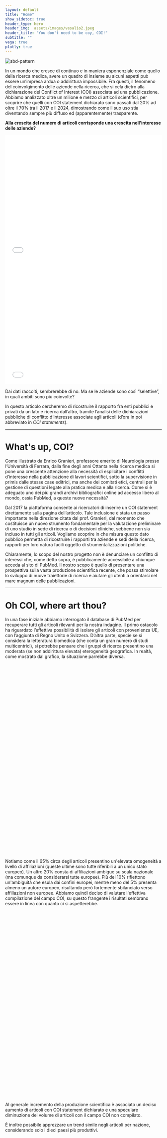 ```yaml
---
layout: default
title: "Home"
show_sidetoc: true
header_type: hero
header_img:  assets/images/vesalio2.jpeg
header_title: "You don't need to be coy, COI!"
subtitle: ""
vega: true
plotly: true
---
```


<div class="full-width-wrapper">
    <img src="{{ site.baseurl }}/assets/images/header copy.svg" alt="sbd-pattern" class="full-width-image">
</div>

In un mondo che cresce di continuo e in maniera esponenziale come quello della ricerca medica, avere un quadro di insieme su alcuni aspetti può essere un’impresa ardua o addirittura impossibile. Fra questi, il fenomeno del coinvolgimento delle aziende nella ricerca, che si cela dietro alla dichiarazione del Conflict of Interest (COI) associata ad una pubblicazione.
Abbiamo analizzato oltre un milione e mezzo di articoli scientifici, per scoprire che quelli con COI statement dichiarato sono passati dal 20% ad oltre il 70% tra il 2017 e il 2024, dimostrando come il suo uso stia diventando sempre più diffuso ed (apparentemente) trasparente.

<strong>Alla crescita del numero di articoli corrisponde una crescita nell’interesse delle aziende?</strong>

<div style="height: 400px; width: 100%;">
  <iframe 
    src="/g2-2025-website/assets/charts/perc_empty_tagged.html"
    width="100%"
    height="100%"
    frameborder="0"
    style="border: none;"
    title="Percentuale_COI">
  </iframe>
</div>

<div style="height: 400px; width: 100%;">
  <iframe 
    src="/g2-2025-website/assets/charts/areas_empty_vs_tagged.html"
    width="100%"
    height="100%"
    frameborder="0"
    style="border: none;"
    title="Aree COI vuoto/non vuoto">
  </iframe>
</div>


Dai dati raccolti, sembrerebbe di no. Ma se le aziende sono così “selettive”, in quali ambiti sono più coinvolte? 

In questo articolo cercheremo di ricostruire il rapporto fra enti pubblici e privati da un lato e ricerca dall’altro, tramite l’analisi delle dichiarazioni pubbliche di conflitto d’interesse associate agli articoli (d’ora in poi abbreviato in <em>COI statements</em>).

---

<h1 class="text-center">What's up, COI?</h1>

Come illustrato da Enrico Granieri, professore emerito di Neurologia presso l’Università di Ferrara, dalla fine degli anni Ottanta nella ricerca medica si pone una crescente attenzione alla necessità di esplicitare i conflitti d’interesse nella pubblicazione di lavori scientifici, sotto la supervisione in primis dalle stesse case editrici, ma anche dei comitati etici, centrali per la gestione di questioni legate alla pratica medica e alla ricerca.
Come si è adeguato uno dei più grandi archivi bibliografici online ad accesso libero al mondo, ossia PubMed, a queste nuove necessità?

Dal 2017 la piattaforma consente ai ricercatori di inserire un COI statement direttamente sulla pagina dell’articolo. Tale inclusione è stata un passo importante nella direzione citata dal prof. Granieri, dal momento che costituisce un nuovo strumento fondamentale per la valutazione preliminare di uno studio in sede di ricerca o di decisioni cliniche, sebbene non sia incluso in tutti gli articoli.
Vogliamo scoprire in che misura questo dato pubblico permetta di ricostruire i rapporti tra aziende e sedi della ricerca, rapporti per loro natura facili oggetto di strumentalizzazioni politiche.

Chiaramente, lo scopo del nostro progetto non è denunciare un conflitto di interessi che, come detto sopra, è pubblicamente accessibile a chiunque acceda al sito di PubMed. Il nostro scopo è quello di presentare una prospettiva sulla vasta produzione scientifica recente, che possa stimolare lo sviluppo di nuove traiettorie di ricerca e aiutare gli utenti a orientarsi nel mare magnum delle pubblicazioni.

---

<h1 class="text-center">Oh COI, where art thou?</h1>

<p>In una fase iniziale abbiamo interrogato il database di PubMed per recuperare tutti gli articoli rilevanti per la nostra indagine. Il primo ostacolo ha riguardato l’effettiva possibilità di isolare gli articoli con provenienza UE, con l’aggiunta di Regno Unito e Svizzera. D’altra parte, specie se si considera la letteratura biomedica (che conta un gran numero di studi multicentrici), si potrebbe pensare che i gruppi di ricerca presentino una moderata (se non addirittura elevata) eterogeneità geografica. In realtà, come mostrato dal grafico, la situazione parrebbe diversa.</p>

<!-- Chart container with proper spacing -->
<div style="width: 600px; height: 600px; margin: 20px auto; overflow: hidden;">
  <vegachart 
    schema-url="/g2-2025-website/assets/charts/geo_distribution_chart.json"
    style="width: 100%; height: 100%; display: block;">
  </vegachart>
</div>

<p style="clear: both; margin-top: 20px;">Notiamo come il 65% circa degli articoli presentino un'elevata omogeneità a livello di affiliazioni (queste ultime sono tutte riferibili a un unico stato europeo). Un altro 20% consta di affiliazioni ambigue su scala nazionale (ma comunque da considerarsi tutte europee). Più del 10% riflettono un'ambiguità che esula dai confini europei, mentre meno del 5% presenta almeno un autore europeo, risultando però fortemente sbilanciato verso affiliazioni non europee. Abbiamo quindi deciso di valutare l'effettiva compilazione del campo COI; su questo frangente i risultati sembrano essere in linea con quanto ci si aspetterebbe.</p>


<div style="width: 1000px; height: 600px; margin: 10px auto; overflow: hidden;">
  <vegachart 
    schema-url="/g2-2025-website/assets/charts/COI_year.json"
    style="width: 100%; height: 100%; display: block;">
  </vegachart>
</div>

Al generale incremento della produzione scientifica è associato un deciso aumento di articoli con COI statement dichiarato e una speculare diminuzione del volume di articoli con il campo COI non compilato.

È inoltre possibile apprezzare un trend simile negli articoli per nazione, considerando solo i dieci paesi più produttivi.

<div style="width: 1000px; height: 600px; margin: 10px auto; overflow: hidden;">
  <vegachart 
    schema-url="/g2-2025-website/assets/charts/trend_disclosure_eu_chart.json"
    style="width: 100%; height: 100%; display: block;">
  </vegachart>
</div>

La produzione scientifica polacca in questo senso mostra un incremento percentuale decisamente superiore alla media. A tal proposito è possibile riscontrare un elevato numero di COI dichiarato in buona parte dei paesi dell’Est Europa (oltre alla Norvegia), come osservabile nella mappa sottostante.

inserire mappa

La Romania da questo punto di vista detiene il record di articoli con COI dichiarato rispetto all’intera produzione scientifica pubblicata su PubMed, con oltre il 65% di articoli con un conflitto di interesse disponibile pubblicamente.


<div style="width: 900px; height: 600px; margin: 10px auto; overflow: hidden;">
  <vegachart 
    schema-url="/g2-2025-website/assets/charts/top_countries_chart.json"
    style="width: 100%; height: 100%; display: block;">
  </vegachart>
</div>


<h1 class="text-center">What did you major in, COI?</h1>

Una volta ottenuto il nostro dataset, il problema è stato quello di classificare gli articoli per disciplina medica.
In un arco temporale di non più di dieci anni sono centinaia le nuove malattie (si pensi banalmente al COVID) che richiedono approcci terapeutici innovativi che sfuggono alle classificazioni precedenti. Un altro problema da non sottovalutare è la mancanza di standardizzazione tra terminologia medica.

Il nostro problema tuttavia non era semplicemente quello di arrivare alle ‘foglie dell’albero’, quanto piuttosto di ricercare i ‘rami principali’. 

In un contesto in cui la ridondanza di termini specifici può fuorviare, è necessario un sistema in grado di  compiere un’ astrazione di alto livello. Per questo scopo abbiamo sfruttato le potenzialità di MedGemma, un LLM sviluppato da Google e specializzato sui testi medici.

Qui i nostri primi risultati.

<div class="flourish-embed flourish-bar-chart-race" data-src="visualisation/24243729"><script src="https://public.flourish.studio/resources/embed.js"></script><noscript><img src="https://public.flourish.studio/visualisation/24243729/thumbnail" width="100%" alt="bar-chart-race visualization" /></noscript></div>
 
Il grafico mostra dinamicamente il numero di articoli per le 10 aree mediche più frequenti. In questa ‘corsa di pubblicazioni’ è possibile vedere la rapida salita della categoria ‘Infectious Disease’, di pari passo con ‘Immunology’, in concomitanza del 2020-2021. Rimane comunque preponderante la ricerca scientifica su un tema di grande interesse da sempre: l’oncologia. 
L’esplosione di pubblicazioni riguardo ‘Immunology’ e 'Infectious disease’  si vede ancora meglio nel seguente line-plot. Il grafico riporta la differenza, rispetto all’anno precedente (e per categoria medica), nel numero di pubblicazioni.


<div style="width: 1000px; height: 600px; margin: 10px auto; overflow: hidden;">
  <vegachart 
    schema-url="/g2-2025-website/assets/charts/increment_chart.json"
    style="width: 75%; height: 75%; display: block;">
  </vegachart>
</div>

 Nel 2020 il numero di pubblicazioni riguardanti malattie infettive è aumentato di quasi il 98%, ed è interessante notare come in quell’anno siano praticamente raddoppiati anche gli articoli di ambito psichiatrico (+ 84%). Anche questo dato è da intendersi come un possibile effetto del COVID-19 e le successive restrizioni.


<h1 class="text-center">You don't know where your interest lies, COI...</h1>

Ma come collegare aziende e articolo a partire dal COI statement? Applicando un modello di elaborazione del testo, abbiamo identificato 121 tra aziende e enti con una presenza rilevante nelle pubblicazioni considerate.

immg

Abbiamo potuto distinguere due classi di articoli: da un lato, quelli nella cui dichiarazione di COI non era citata alcuna azienda; dall’altro, quelli in cui sono state citate una o più aziende.

Come mostrato dal grafico qui sotto, gli articoli del secondo tipo, che citano qualche azienda nel COI, sono cresciuti costantemente nel periodo osservato, passando da circa 10.000 nel 2017 a quasi 35.000 nel 2024. Questo aumento potrebbe riflettere il progressivo adeguamento a questa nuova funzione di PubMed.

<div style="height: 400px; width: 100%;">
  <iframe 
    src="/g2-2025-website/assets/charts/nb_tagged_articles_year.html"
    width="100%"
    height="100%"
    frameborder="0"
    style="border: none;"
    title="Aziende cit line">
  </iframe>
</div>


Questa tendenza sembra essere proporzionale all’aumento generale delle pubblicazioni in cui la dichiarazione COI è presente, a loro volta aumentate molto rapidamente durante il periodo di nostro interesse, mostrando di nuovo una progressiva adeguazione a questa integrazione del sito. Si mantiene, però, pressoché costante negli anni l’incidenza dei due tipi di articoli sul totale: approssimativamente, durante gli anni che abbiamo osservato, una dichiarazione su dieci cita effettivamente delle aziende, mentre le restanti nove non hanno niente da dichiarare. 

Ma come si distribuiscono le 121 aziende identificate rispetto a questi articoli?

Nel grafico sottostante si vede come poche aziende siano presenti nella maggior parte degli articoli, accanto a molte altre che appaiono ognuna in pochi articoli. Le prime cinque aziende, in particolare, si distaccano dalle altre per il gran numero di articoli in cui sono presenti, mentre per le successive la frequenza cala rapidamente, con la maggior parte delle aziende presente in meno di 5.000 articoli ciascuna, grosso modo un decimo delle top 5.

<div style="height: 400px; width: 100%;">
  <iframe 
    src="/g2-2025-website/assets/charts/company_freq_distrib_scatter.html"
    width="100%"
    height="100%"
    frameborder="0"
    style="border: none;"
    title="Aziende cit line">
  </iframe>
</div>

Nel grafico sottostante vediamo le top aziende per frequenza. Si noti che le prime 5 aziende compaiono ciascuna in quasi il 25% degli articoli del dataset (la prima addirittura nel 28%).  Nel grafico sottostante vediamo infatti come più del 50% degli articoli contengono almeno una di queste top 5.

<div style="height: 600px; width: 100%;">
  <iframe 
    src="/g2-2025-website/assets/charts/most_frequent_companies_bar.html"
    width="100%"
    height="100%"
    frameborder="0"
    style="border: none;"
    title="Aziende cit line">
  </iframe>
</div>

<div style="height: 400px; width: 100%;">
  <iframe 
    src="/g2-2025-website/assets/charts/donut_top5_coverage.html"
    width="100%"
    height="100%"
    frameborder="0"
    style="border: none;"
    title="Aziende cit line">
  </iframe>
</div>

---

<h1 class="text-center">That COI really tied the room together...</h1>

Una volta individuate le top aziende presenti nei COI statements processati, abbiamo condotto una prima analisi confrontando la loro frequenza con il fatturato degli ultimi 12 mesi.

<div style="width: 600px; height: 600px; margin: 10px auto; overflow: hidden;">
  <vegachart 
    schema-url="/g2-2025-website/assets/charts/scatter_tags_vs_revenues.json"
    style="width: 75%; height: 75%; display: block;">
  </vegachart>
</div>

Osservando i dati per 51 delle aziende considerate, si può vedere che i due aspetti rappresentati sembrano andare relativamente di pari passo: maggiore disponibilità economica sembra correlare positivamente con un maggiore coinvolgimento nella ricerca.

E come si distribuisce l’influenza delle aziende sul complesso delle aree mediche?

{% include plotly-graph.html id="grafico2" file="sankey_azi_aree.html" height="600px" %}

In questo grafico è possibile osservare un equilibrio pressoché perfetto nell’interesse per l’oncologia, mentre neurologia vede una netta preminenza di Roche e Novartis.

---

<h1 class="text-center">And now… COInnect the nodes!</h1>

# Sankey diagram

{% include plotly-graph.html id="grafico1" file="grafico1.html" height="600px" %}


e il secondo grafico sankey con i colori giusti

{% include plotly-graph.html id="grafico2" file="sankey_azi_aree.html" height="600px" %}








